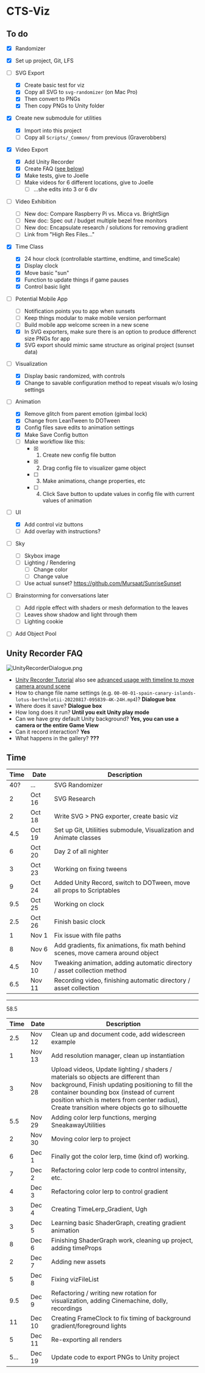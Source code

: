 
# CTS-Viz


## To do

- [X] Randomizer
- [X] Set up project, Git, LFS
- [ ] SVG Export
	- [X] Create basic test for viz
	- [X] Copy all SVG to `svg-randomizer` (on Mac Pro)
	- [X] Then convert to PNGs
	- [X] Then copy PNGs to Unity folder
- [X] Create new submodule for utilities
 	- [X] Import into this project
	- [ ] Copy all `Scripts/_Common/` from previous (Graverobbers)
- [X] Video Export
	- [X] Add Unity Recorder
	- [X] Create FAQ ([see below](#unity-recorder-faq))
	- [X] Make tests, give to Joelle
	- [ ] Make videos for 6 different locations, give to Joelle
		- [ ] ...she edits into 3 or 6 div
- [ ] Video Exhibition
	- [ ] New doc: Compare Raspberry Pi vs. Micca vs. BrightSign
	- [ ] New doc: Spec out / budget multiple bezel free monitors
	- [ ] New doc: Encapsulate research / solutions for removing gradient
	- [ ] Link from "High Res Files..."
- [X] Time Class
	- [X] 24 hour clock (controllable starttime, endtime, and timeScale)
	- [X] Display clock
	- [X] Move basic "sun"
	- [X] Function to update things if game pauses
	- [X] Control basic light
- [ ] Potential Mobile App
	- [ ] Notification points you to app when sunsets
	- [ ] Keep things modular to make mobile version performant
	- [ ] Build mobile app welcome screen in a new scene
	- [X] In SVG exporters, make sure there is an option to produce differenct size PNGs for app
	- [X] SVG export should mimic same structure as original project (sunset data)
- [ ] Visualization
 	- [X] Display basic randomized, with controls
 	- [X] Change to savable configuration method to repeat visuals w/o losing settings
- [ ] Animation
	- [X] Remove glitch from parent emotion (gimbal lock)
	- [X] Change from LeanTween to DOTween
	- [X] Config files save edits to animation settings
	- [X] Make Save Config button
	- [ ] Make workflow like this:
		- [X] 1. Create new config file button
		- [X] 2. Drag config file to visualizer game object
		- [ ] 3. Make animations, change properties, etc
		- [ ] 4. Click Save button to update values in config file with current values of animation
- [ ] UI
	- [X] Add control viz buttons
	- [ ] Add overlay with instructions?
- [ ] Sky
	- [ ] Skybox image
	- [ ] Lighting / Rendering
		- [ ] Change color
		- [ ] Change value
	- [ ] Use actual sunset? https://github.com/Mursaat/SunriseSunset
- [ ] Brainstorming for conversations later
	- [ ] Add ripple effect with shaders or mesh deformation to the leaves
	- [ ] Leaves show shadow and light through them
	- [ ] Lighting cookie
- [ ] Add Object Pool





## Unity Recorder FAQ

![UnityRecorderDialogue.png](Assets/Sprites/UnityRecorderDialogue.png)

- [Unity Recorder Tutorial](https://learn.unity.com/tutorial/working-with-unity-recorder#) also see [advanced usage with timeline to move camera around scene](https://www.youtube.com/watch?v=AIlDJoCuJ1E&ab_channel=TheTrueDuck)
- How to change file name settings (e.g. `00-00-01-spain-canary-islands-lotus-berthelotii-20220817-095839-4K-24H.mp4`)? **Dialogue box**
- Where does it save? **Dialogue box**
- How long does it run? **Until you exit Unity play mode**
- Can we have grey default Unity background? **Yes, you can use a camera or the entire Game View**
- Can it record interaction? **Yes**
- What happens in the gallery? **???**





## Time

Time | Date | Description
--- | --- | ---
40? | ... | SVG Randomizer
2 | Oct 16 | SVG Research
2 | Oct 18 | Write SVG > PNG exporter, create basic viz
4.5 | Oct 19 | Set up Git, Utiliities submodule, Visualization and Animate classes
6 | Oct 20 | Day 2 of all nighter
3 | Oct 23 | Working on fixing tweens
9 | Oct 24 | Added Unity Record, switch to DOTween, move all props to Scriptables
9.5 | Oct 25 | Working on clock
2.5 | Oct 26 | Finish basic clock
1 | Nov 1 | Fix issue with file paths
8 | Nov 6 | Add gradients, fix animations, fix math behind scenes, move camera around object
4.5 | Nov 10 | Tweaking animation, adding automatic directory / asset collection method
6.5 | Nov 11 | Recording video, finishing automatic directory / asset collection
---
58.5


Time | Date | Description
--- | --- | ---
2.5 | Nov 12 | Clean up and document code, add widescreen example
1 | Nov 13 | Add resolution manager, clean up instantiation
3 | Nov 28 | Upload videos, Update lighting / shaders / materials so objects are different than background, Finish updating positioning to fill the container bounding box (instead of current position which is meters from center radius), Create transition where objects go to silhouette
5.5 | Nov 29 | Adding color lerp functions, merging SneakawayUtilities
2 | Nov 30 | Moving color lerp to project
6 | Dec 1 | Finally got the color lerp, time (kind of) working.
7 | Dec 2 | Refactoring color lerp code to control intensity, etc.
4 | Dec 3 | Refactoring color lerp to control gradient
3 | Dec 4 | Creating TimeLerp_Gradient, Ugh
3 | Dec 5 | Learning basic ShaderGraph, creating gradient animation
8 | Dec 6 | Finishing ShaderGraph work, cleaning up project, adding timeProps
2 | Dec 7 | Adding new assets
5 | Dec 8 | Fixing vizFileList
9.5 | Dec 9 | Refactoring / writing new rotation for visualization, adding Cinemachine, dolly, recordings
11 | Dec 10 | Creating FrameClock to fix timing of background gradient/foreground lights
5 | Dec 11 | Re-exporting all renders 
5... | Dec 19 | Update code to export PNGs to Unity project
